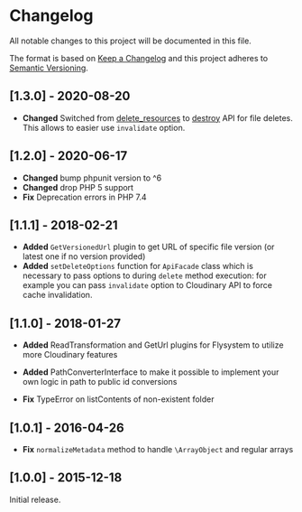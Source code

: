 # Changelog

All notable changes to this project will be documented in this file.

The format is based on [Keep a Changelog](http://keepachangelog.com/en/1.0.0/)
and this project adheres to [Semantic Versioning](http://semver.org/spec/v2.0.0.html).

## [1.3.0] - 2020-08-20

* **Changed** Switched from [delete_resources](https://cloudinary.com/documentation/admin_api#delete_resources) to [destroy](https://cloudinary.com/documentation/image_upload_api_reference#destroy_method) API for file deletes. This allows to easier use `invalidate` option.

## [1.2.0] - 2020-06-17

* **Changed** bump phpunit version to ^6
* **Changed** drop PHP 5 support
* **Fix** Deprecation errors in PHP 7.4

## [1.1.1] - 2018-02-21

* **Added** `GetVersionedUrl` plugin to get URL of specific file version 
(or latest one if no version provided)
* **Added** `setDeleteOptions` function for `ApiFacade` class which is necessary to pass options 
to during `delete` method execution: for example you can pass `invalidate` option 
to Cloudinary API to force cache invalidation.

## [1.1.0] - 2018-01-27

* **Added** ReadTransformation and GetUrl plugins for Flysystem to utilize more Cloudinary features
* **Added** PathConverterInterface to make it possible to implement 
your own logic in path to public id conversions

* **Fix** TypeError on listContents of non-existent folder


## [1.0.1] - 2016-04-26

* **Fix** `normalizeMetadata` method to handle `\ArrayObject` and regular arrays

## [1.0.0] - 2015-12-18

Initial release.
